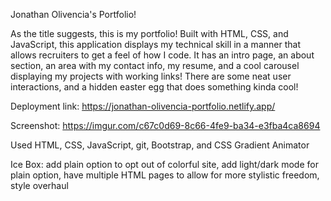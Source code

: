 Jonathan Olivencia's Portfolio!

As the title suggests, this is my portfolio! Built with HTML, CSS, and JavaScript, this application displays my technical skill in a manner that allows recruiters to get a feel of how I code. It has an intro page, an about section, an area with my contact info, my resume, and a cool carousel displaying my projects with working links! There are some neat user interactions, and a hidden easter egg that does something kinda cool!

Deployment link: https://jonathan-olivencia-portfolio.netlify.app/

Screenshot: https://imgur.com/c67c0d69-8c66-4fe9-ba34-e3fba4ca8694

Used HTML, CSS, JavaScript, git, Bootstrap, and CSS Gradient Animator

Ice Box: add plain option to opt out of colorful site, add light/dark mode for plain option, have multiple HTML pages to allow for more stylistic freedom, style overhaul